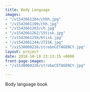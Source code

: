 ```yaml
---
title: Body Language
images:
- "/v1542661204/chhh.jpg"
- "/v1542661190/chh.jpg"
- "/v1542661203/ch.jpg"
- "/v1542661262/15tisk.jpg"
- "/v1542661258/6tisk.jpg"
- "/v1542661244/2TISK.jpg"
- "/v1538060226/stroboCETAGENCY.jpg"
layout: project
date: 2018-10-19 23:13:15 +0000
front-page-images:
- "/v1538060226/stroboCETAGENCY.jpg"

---
```

Body language book